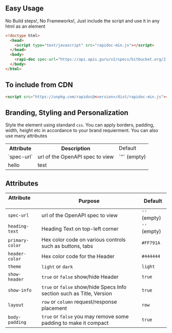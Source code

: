 ## Easy Usage
No Build steps!, No Frameworks!, Just include the script and use it in any html as an element
```html
<!doctype html>
  <head>
    <script type="text/javascript" src="rapidoc-min.js"></script>
  </head>
  <body>
    <rapi-doc spec-url="https://api.apis.guru/v2/specs/bitbucket.org/2.0/swagger.json" ></rapi-doc>
  </body>  
</html>
```

## To include from CDN
```html
<script src="https://unpkg.com/rapidoc@<version>/dist/rapidoc-min.js"></script>
```
## Branding, Styling and Personalization
Style the element using standard `css`. You can apply borders, padding, width, height etc in accordance to your brand requierment. You can also use many attributes 


<table>
    <tr><th>Attribute</th> <th>Description </th> <td>Default</td></tr>
    <tr><td>`spec-url`</td> <td>url of the OpenAPI spec to view </td> <td>`''` (empty)</td></tr>
    <tr><td>hello</td> <td>test</td></tr>
</table>

## Attributes
| Attribute  &nbsp; &nbsp; &nbsp; &nbsp; &nbsp;| Purpose                     | Default      |
| -------------   |----------------------------------------------------------|------        |
| `spec-url`      | url of the OpenAPI spec to view                          | `''` (empty) |
| `heading-text`  | Heading Text on top-left corner                          | `''` (empty) |
| `primary-color` | Hex color code on various controls such as buttons, tabs | `#FF791A`    |
| `header-color`  | Hex color code for the Header                            | `#444444`    |
| `theme`         | `light` or `dark`                                        | `light`      |
| `show-header`   | `true` or `false` show/hide Header                       | `true`       |
| `show-info`     | `true` or `false` show/hide Specs Info section such as Title, Version | `true`|
| `layout`        | `row` or `column` request/response placement             | `row`      |
| `body-padding`  | `true` or `false` you may remove some padding to make it compact | `true`      |

